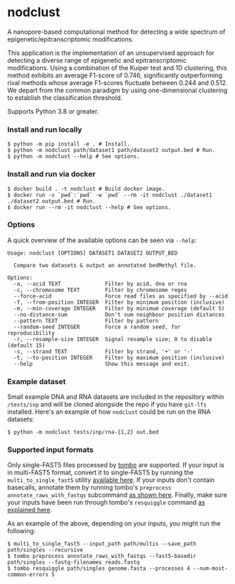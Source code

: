 # nodclust

A nanopore-based computational method for detecting a wide spectrum of
epigenetic/epitranscriptomic modifications.

This application is the implementation of an unsupervised approach for detecting
a diverse range of epigenetic and epitranscriptomic modifications. Using a
combination of the Kuiper test and 1D clustering, this method exhibits an
average F1-score of 0.746, significantly outperforming rival methods whose
average F1-scores fluctuate between 0.244 and 0.512. We depart from the common
paradigm by using one-dimensional clustering to establish the classification
threshold.

Supports Python 3.8 or greater.

### Install and run locally
```shell
$ python -m pip install -e . # Install.
$ python -m nodclust path/dataset1 path/dataset2 output.bed # Run.
$ python -m nodclust --help # See options.
```

### Install and run via docker
```shell
$ docker build . -t nodclust # Build docker image.
$ docker run -v `pwd`:`pwd` -w `pwd` --rm -it nodclust ./dataset1 ./dataset2 output.bed # Run.
$ docker run --rm -it nodclust --help # See options.
```

### Options
A quick overview of the available options can be seen via `--help`:
```text
Usage: nodclust [OPTIONS] DATASET1 DATASET2 OUTPUT_BED

  Compare two datasets & output an annotated bedMethyl file.

Options:
  -a, --acid TEXT              Filter by acid, dna or rna
  -c, --chromosome TEXT        Filter by chromosome regex
  --force-acid                 Force read files as specified by --acid
  -f, --from-position INTEGER  Filter by minimum position (inclusive)
  -m, --min-coverage INTEGER   Filter by minimum coverage (default 5)
  --no-distance-sum            Don't sum neighbour position distances
  --pattern TEXT               Filter by pattern
  --random-seed INTEGER        Force a random seed, for reproducibility
  -r, --resample-size INTEGER  Signal resample size; 0 to disable (default 15)
  -s, --strand TEXT            Filter by strand, '+' or '-'
  -t, --to-position INTEGER    Filter by maximum position (inclusive)
  --help                       Show this message and exit.
```

### Example dataset
Small example DNA and RNA datasets are included in the repository within
`/tests/inp` and will be cloned alongside the repo if you have `git-lfs`
installed. Here's an example of how `nodclust` could be run on the RNA
datasets:
```shell
$ python -m nodclust tests/inp/rna-{1,2} out.bed
```

### Supported input formats
Only single-FAST5 files processed by
[tombo](https://nanoporetech.github.io/tombo/index.html) are supported. If your
input is in multi-FAST5 format, convert it to single-FAST5 by running the
`multi_to_single_fast5` utility [available
here](https://github.com/nanoporetech/ont_fast5_api). If your inputs don't
contain basecalls, annotate them by running tombo's `preprocess
annotate_raws_with_fastqs` subcommand [as shown
here](https://nanoporetech.github.io/tombo/examples.html?highlight=annotate_raw_with_fastqs).
Finally, make sure your inputs have been run through tombo's `resquiggle`
command [as explained
here](https://nanoporetech.github.io/tombo/examples.html?highlight=resquiggle).

As an example of the above, depending on your inputs, you might run the following:
```shell
$ multi_to_single_fast5 --input_path path/multis --save_path path/singles --recursive
$ tombo preprocess annotate_raws_with_fastqs --fast5-basedir path/singles --fastq-filenames reads.fastq
$ tombo resquiggle path/singles genome.fasta --processes 4 --num-most-common-errors 5
```

